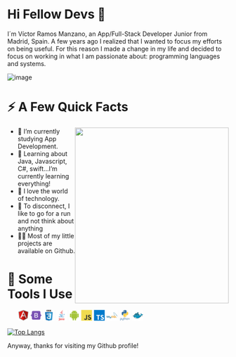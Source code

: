 # Hi Fellow Devs 👋

I´m Víctor Ramos Manzano, an App/Full-Stack Developer Junior from Madrid, Spain.
A few years ago I realized that I wanted to focus my efforts on being useful. For this reason I made a change in my life and decided to focus on working in what I am passionate about: programming languages and systems.

![image](https://user-images.githubusercontent.com/91912284/142745222-28d59ab5-6d6a-4525-af8f-5f27936c0ac2.png)

# ⚡️ A Few Quick Facts
<img align="right" src="https://cdn.estegrafico.com/images/web-development.gif" width="350" height="400" />
<ul>
<li>🔭 I’m currently studying App Development.</li>
<li>🧐 Learning about Java, Javascript, C#, swift...I’m currently learning everything!</li>
<li>📢 I love the world of technology.</li>
<li>📝 To disconnect, I like to go for a run and not think about anything</li>
<li>👨‍💻 Most of my little projects are available on Github.</li>
</ul>


# 🚀 Some Tools I Use
<ul>
<img src="https://raw.githubusercontent.com/devicons/devicon/master/icons/angularjs/angularjs-original.svg" alt="angular-js" width="25" height="25" />
<img src="https://raw.githubusercontent.com/devicons/devicon/master/icons/bootstrap/bootstrap-plain.svg" alt="bootstrap" width="25" height="25" />
<img src="https://raw.githubusercontent.com/devicons/devicon/master/icons/css3/css3-original-wordmark.svg" alt="css3" width="25" height="25" />
<img src="https://raw.githubusercontent.com/devicons/devicon/master/icons/java/java-original-wordmark.svg" alt="java" width="25" height="25" />
  <img src="https://raw.githubusercontent.com/devicons/devicon/master/icons/android/android-original.svg" alt="android" width="25" height="25" />
<img src="https://raw.githubusercontent.com/devicons/devicon/master/icons/javascript/javascript-original.svg" alt="javascript" width="25" height="25" />
<img src="https://raw.githubusercontent.com/devicons/devicon/master/icons/typescript/typescript-original.svg" alt="typescript" width="25" height="25" />
<img src="https://raw.githubusercontent.com/devicons/devicon/master/icons/mysql/mysql-original-wordmark.svg" alt="mysql" width="25" height="25" />
<img src="https://raw.githubusercontent.com/devicons/devicon/master/icons/python/python-original-wordmark.svg" alt="python" width="25" height="25" />
<img src="https://raw.githubusercontent.com/devicons/devicon/master/icons/docker/docker-original.svg" alt="Docker" width="25" height="25" />
</ul>

[![Top Langs](https://github-readme-stats.vercel.app/api/top-langs/?username=vramosm)](https://github.com/vramosm/github-readme-stats)


<p>Anyway, thanks for visiting my Github profile!</p>

